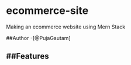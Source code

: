 # ecommerce-site
Making an ecommerce website using Mern Stack

##Author
-[@PujaGautam]

##Features
-
